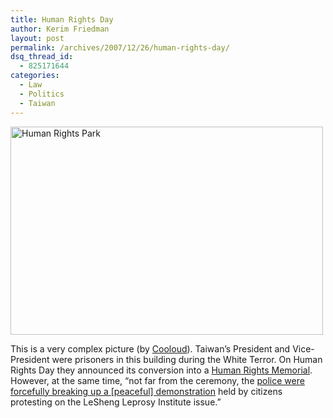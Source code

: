 ```yaml
---
title: Human Rights Day
author: Kerim Friedman
layout: post
permalink: /archives/2007/12/26/human-rights-day/
dsq_thread_id:
  - 825171644
categories:
  - Law
  - Politics
  - Taiwan
---
```

<a href="http://www.flickr.com/photos/coolloud/2099695185/in/set-72157603422978761" onclick="_gaq.push(['_trackEvent', 'outbound-article', 'http://www.flickr.com/photos/coolloud/2099695185/in/set-72157603422978761', '']);"  title="Human Rights Park"><img src="http://farm3.static.flickr.com/2337/2138350032_059ca5aef1.jpg" width="500" height="333" alt="Human Rights Park" /></a>

This is a very complex picture (by <a href="http://www.flickr.com/photos/coolloud/" onclick="_gaq.push(['_trackEvent', 'outbound-article', 'http://www.flickr.com/photos/coolloud/', 'Cooloud']);" >Cooloud</a>). Taiwan&#8217;s President and Vice-President were prisoners in this building during the White Terror. On Human Rights Day they announced its conversion into a <a href="http://blog.taiwan-guide.org/2007/12/once-was-a-prison/" onclick="_gaq.push(['_trackEvent', 'outbound-article', 'http://blog.taiwan-guide.org/2007/12/once-was-a-prison/', 'Human Rights Memorial']);" >Human Rights Memorial</a>. However, at the same time, &#8220;not far from the ceremony, the <a href="http://www.globalvoicesonline.org/2007/12/24/taiwan-an-ironic-human-rights-day/" onclick="_gaq.push(['_trackEvent', 'outbound-article', 'http://www.globalvoicesonline.org/2007/12/24/taiwan-an-ironic-human-rights-day/', 'police were forcefully breaking up a [peaceful] demonstration']);" >police were forcefully breaking up a [peaceful] demonstration</a> held by citizens protesting on the LeSheng Leprosy Institute issue.&#8221; 

